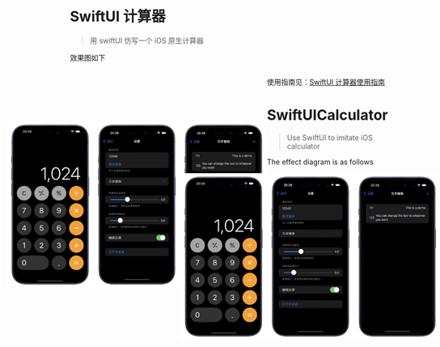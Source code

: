 # SwiftUI 计算器
> 用 swiftUI 仿写一个 iOS 原生计算器

效果图如下

<div style="display: flex; justify-content: center; align-items: center">
<img src="PreviewImage1.png" alt="PreviewImage1" style="zoom:33%;width=30vw" />
<img src="PreviewImage2.png" alt="PreviewImage2" style="zoom:33%;width=30vw" />
<img src="PreviewImage3.png" alt="PreviewImage3" style="zoom:33%;width=30vw" />
<div>


使用指南见：[SwiftUI 计算器使用指南](https://jo-cruise.github.io/posts/SwiftUICalculatorIntroduction/)

# SwiftUICalculator

> Use SwiftUI to imitate iOS calculator

The effect diagram is as follows

<div style="display: flex; justify-content: center; align-items: center">
<img src="PreviewImage1.png" alt="PreviewImage1" style="zoom:33%;width=30vw" />
<img src="PreviewImage2.png" alt="PreviewImage2" style="zoom:33%;width=30vw" />
<img src="PreviewImage3.png" alt="PreviewImage3" style="zoom:33%;width=30vw" />
<div>


For usage guide, see: [SwiftUI Calculator Usage Guide](https://jo-cruise.github.io/posts/SwiftUICalculatorIntroduction/)
